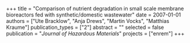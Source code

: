 +++
title = "Comparison of nutrient degradation in small scale membrane bioreactors fed with synthetic/domestic wastewater"
date = 2007-01-01
authors = ["Ute Bracklow", "Anja Drews", "Martin Vocks", "Matthias Kraume"]
publication_types = ["2"]
abstract = ""
selected = false
publication = "*Journal of Hazardous Materials*"
projects = ["enrem"]
+++

